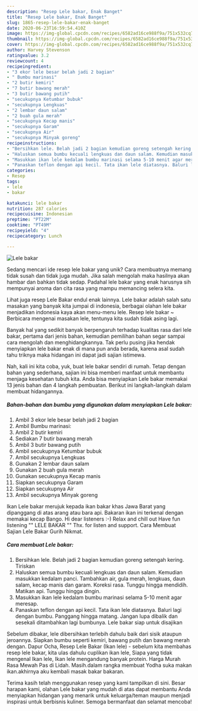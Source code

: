 ```yaml
---
description: "Resep Lele bakar, Enak Banget"
title: "Resep Lele bakar, Enak Banget"
slug: 1865-resep-lele-bakar-enak-banget
date: 2020-06-23T16:59:54.410Z
image: https://img-global.cpcdn.com/recipes/6582ad16ce988f9a/751x532cq70/lele-bakar-foto-resep-utama.jpg
thumbnail: https://img-global.cpcdn.com/recipes/6582ad16ce988f9a/751x532cq70/lele-bakar-foto-resep-utama.jpg
cover: https://img-global.cpcdn.com/recipes/6582ad16ce988f9a/751x532cq70/lele-bakar-foto-resep-utama.jpg
author: Harvey Stevenson
ratingvalue: 3.2
reviewcount: 4
recipeingredient:
- "3 ekor lele besar belah jadi 2 bagian"
- " Bumbu marinasi"
- "2 butir kemiri"
- "7 butir bawang merah"
- "3 butir bawang putih"
- "secukupnya Ketumbar bubuk"
- "secukupnya Lengkuas"
- "2 lembar daun salam"
- "2 buah gula merah"
- "secukupnya Kecap manis"
- "secukupnya Garam"
- "secukupnya Air"
- "secukupnya Minyak goreng"
recipeinstructions:
- "Bersihkan lele. Belah jadi 2 bagian kemudian goreng setengah kering. Tiriskan"
- "Haluskan semua bumbu kecuali lengkuas dan daun salam. Kemudian masukkan kedalam panci. Tambahkan air, gula merah, lengkuas, daun salam, kecap manis dan garam. Koreksi rasa. Tunggu hingga mendidih. Matikan api. Tunggu hingga dingin."
- "Masukkan ikan lele kedalam bumbu marinasi selama 5-10 menit agar meresap."
- "Panaskan teflon dengan api kecil. Tata ikan lele diatasnya. Baluri lagi dengan bumbu. Panggang hingga matang. Jangan lupa dibalik dan sesekali ditambahkan lagi bumbunya. Lele bakar siap untuk disajikan"
categories:
- Resep
tags:
- lele
- bakar

katakunci: lele bakar 
nutrition: 287 calories
recipecuisine: Indonesian
preptime: "PT22M"
cooktime: "PT49M"
recipeyield: "4"
recipecategory: Lunch

---
```



![Lele bakar](https://img-global.cpcdn.com/recipes/6582ad16ce988f9a/751x532cq70/lele-bakar-foto-resep-utama.jpg)

Sedang mencari ide resep lele bakar yang unik? Cara membuatnya memang tidak susah dan tidak juga mudah. Jika salah mengolah maka hasilnya akan hambar dan bahkan tidak sedap. Padahal lele bakar yang enak harusnya sih mempunyai aroma dan cita rasa yang mampu memancing selera kita.

Lihat juga resep Lele Bakar endul enak lainnya. Lele bakar adalah salah satu masakan yang banyak kita jumpai di indonesia, berbagai olahan lele bakar menjadikan indonesia kaya akan menu-menu lele. Resep lele bakar ~ Berbicara mengenai masakan lele, tentunya kita sudah tidak asing lagi.

Banyak hal yang sedikit banyak berpengaruh terhadap kualitas rasa dari lele bakar, pertama dari jenis bahan, kemudian pemilihan bahan segar sampai cara mengolah dan menghidangkannya. Tak perlu pusing jika hendak menyiapkan lele bakar enak di mana pun anda berada, karena asal sudah tahu triknya maka hidangan ini dapat jadi sajian istimewa.


Nah, kali ini kita coba, yuk, buat lele bakar sendiri di rumah. Tetap dengan bahan yang sederhana, sajian ini bisa memberi manfaat untuk membantu menjaga kesehatan tubuh kita. Anda bisa menyiapkan Lele bakar memakai 13 jenis bahan dan 4 langkah pembuatan. Berikut ini langkah-langkah dalam membuat hidangannya.

<!--inarticleads1-->

##### Bahan-bahan dan bumbu yang digunakan dalam menyiapkan Lele bakar:

1. Ambil 3 ekor lele besar belah jadi 2 bagian
1. Ambil  Bumbu marinasi:
1. Ambil 2 butir kemiri
1. Sediakan 7 butir bawang merah
1. Ambil 3 butir bawang putih
1. Ambil secukupnya Ketumbar bubuk
1. Ambil secukupnya Lengkuas
1. Gunakan 2 lembar daun salam
1. Gunakan 2 buah gula merah
1. Gunakan secukupnya Kecap manis
1. Siapkan secukupnya Garam
1. Siapkan secukupnya Air
1. Ambil secukupnya Minyak goreng


Ikan Lele bakar merujuk kepada ikan bakar khas Jawa Barat yang dipanggang di atas arang atau bara api. Bakaran ikan ini terkenal dengan memakai kecap Bango. Hi dear listeners :-) Relax and chill out Have fun listening &#34;&#34; LELE BAKAR &#34;&#34; Thx. for listen and support. Cara Membuat Sajian Lele Bakar Gurih Nikmat. 

<!--inarticleads2-->

##### Cara membuat Lele bakar:

1. Bersihkan lele. Belah jadi 2 bagian kemudian goreng setengah kering. Tiriskan
1. Haluskan semua bumbu kecuali lengkuas dan daun salam. Kemudian masukkan kedalam panci. Tambahkan air, gula merah, lengkuas, daun salam, kecap manis dan garam. Koreksi rasa. Tunggu hingga mendidih. Matikan api. Tunggu hingga dingin.
1. Masukkan ikan lele kedalam bumbu marinasi selama 5-10 menit agar meresap.
1. Panaskan teflon dengan api kecil. Tata ikan lele diatasnya. Baluri lagi dengan bumbu. Panggang hingga matang. Jangan lupa dibalik dan sesekali ditambahkan lagi bumbunya. Lele bakar siap untuk disajikan


Sebelum dibakar, lele dibersihkan terlebih dahulu baik dari sisik ataupun jeroannya. Siapkan bumbu seperti kemiri, bawang putih dan bawang merah dengan. Dapur Ocha, Resep Lele Bakar (Ikan lele) - sebelum kita membahas resep lele bakar, kita ulas dahulu cuplikan ikan lele, Siapa yang tidak mengenal Ikan lele, Ikan lele mengandung banyak protein. Harga Murah Rasa Mewah Pas di Lidah. Masih.dalam rangka membuat Yodha suka makan ikan.akhirnya aku kembali masak bakar bakaran. 

Terima kasih telah menggunakan resep yang kami tampilkan di sini. Besar harapan kami, olahan Lele bakar yang mudah di atas dapat membantu Anda menyiapkan hidangan yang menarik untuk keluarga/teman maupun menjadi inspirasi untuk berbisnis kuliner. Semoga bermanfaat dan selamat mencoba!
